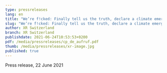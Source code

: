 ```yaml
---
type: pressreleases
lang: en
title: "We’re f!cked: Finally tell us the truth, declare a climate emergency!"
slug: "We’re f!cked: Finally tell us the truth, declare a climate emergency!"
author: XR Switzerland
branch: XR Switzerland
publishdate: 2021-06-24T10:53:53+0200
pdf: /media/pressreleases/cp_de_aufruf.pdf
thumb: /media/pressreleases/xr-image.jpg
published: true
---
```

Press release, 22 June 2021